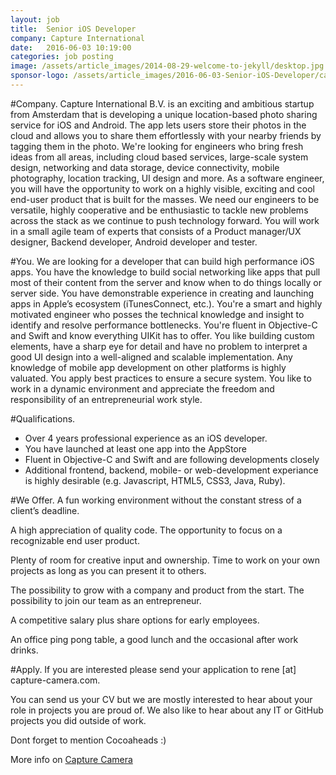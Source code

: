 ```yaml
---
layout: job
title:  Senior iOS Developer
company: Capture International
date:   2016-06-03 10:19:00
categories: job posting
image: /assets/article_images/2014-08-29-welcome-to-jekyll/desktop.jpg
sponsor-logo: /assets/article_images/2016-06-03-Senior-iOS-Developer/capture.png
---
```


#Company.
Capture International B.V. is an exciting and ambitious startup from Amsterdam that is developing a unique location-based photo sharing service for iOS and Android. The app lets users store their photos in the cloud and allows you to share them effortlessly with your nearby friends by tagging them in the photo. We're looking for engineers who bring fresh ideas from all areas, including cloud based services, large-scale system design, networking and data storage, device connectivity, mobile photography, location tracking, UI design and more. As a software engineer, you will have the opportunity to work on a highly visible, exciting and cool end-user product that is built for the masses. We need our engineers to be versatile, highly cooperative and be enthusiastic to tackle new problems across the stack as we continue to push technology forward. You will work in a small agile team of experts that consists of a Product manager/UX designer, Backend developer, Android developer and tester.

#You.
We are looking for a developer that can build high performance iOS apps. You have the knowledge to build social networking like apps that pull most of their content from the server and know when to do things locally or server side. You have demonstrable experience in creating and launching apps in Apple’s ecosystem (iTunesConnect, etc.). You're a smart and highly motivated engineer who posses the technical knowledge and insight to identify and resolve performance bottlenecks. You're fluent in Objective-C and Swift and know everything UIKit has to offer. You like building custom elements, have a sharp eye for detail and have no problem to interpret a good UI design into a well-aligned and scalable implementation. Any knowledge of mobile app development on other platforms is highly valuated. You apply best practices to ensure a secure system. You like to work in a dynamic environment and appreciate the freedom and responsibility of an entrepreneurial work style.

#Qualifications.
- Over 4 years professional experience as an iOS developer.
- You have launched at least one app into the AppStore
- Fluent in Objective-C and Swift and are following developments closely
- Additional frontend, backend, mobile- or web-development experiance is highly desirable (e.g. Javascript, HTML5, CSS3, Java, Ruby).

 

#We Offer.
A fun working environment without the constant stress of a client’s deadline.

A high appreciation of quality code. The opportunity to focus on a recognizable end user product.

Plenty of room for creative input and ownership. Time to work on your own projects as long as you can present it to others.

The possibility to grow with a company and product from the start. The possibility to join our team as an entrepreneur.

A competitive salary plus share options for early employees.

An office ping pong table, a good lunch and the occasional after work drinks.

 

#Apply.
If you are interested please send your application to rene [at] capture-camera.com.

You can send us your CV but we are mostly interested to hear about your role in projects you are proud of. We also like to hear about any IT or GitHub projects you did outside of work.

Dont forget to mention Cocoaheads :)

More info on [Capture Camera](http://capture-camera.com/careers.html#ios)
